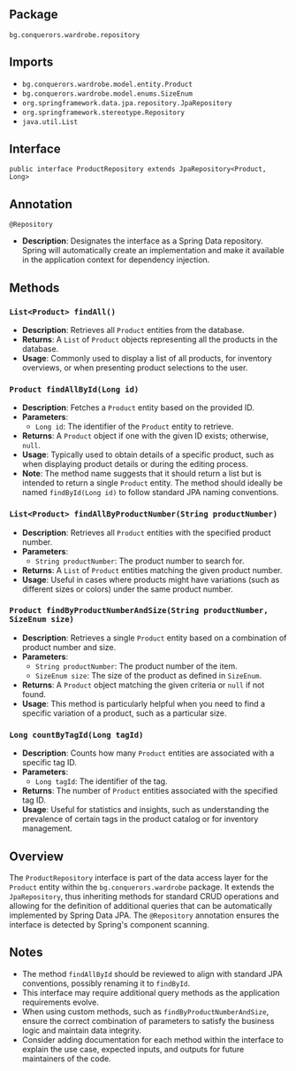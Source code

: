 ## Package

`bg.conquerors.wardrobe.repository`

## Imports

- `bg.conquerors.wardrobe.model.entity.Product`
- `bg.conquerors.wardrobe.model.enums.SizeEnum`
- `org.springframework.data.jpa.repository.JpaRepository`
- `org.springframework.stereotype.Repository`
- `java.util.List`

## Interface

`public interface ProductRepository extends JpaRepository<Product, Long>`

## Annotation

`@Repository`

- **Description**: Designates the interface as a Spring Data repository. Spring will automatically create an implementation and make it available in the application context for dependency injection.

## Methods

### `List<Product> findAll()`

- **Description**: Retrieves all `Product` entities from the database.
- **Returns**: A `List` of `Product` objects representing all the products in the database.
- **Usage**: Commonly used to display a list of all products, for inventory overviews, or when presenting product selections to the user.

### `Product findAllById(Long id)`

- **Description**: Fetches a `Product` entity based on the provided ID.
- **Parameters**:
    - `Long id`: The identifier of the `Product` entity to retrieve.
- **Returns**: A `Product` object if one with the given ID exists; otherwise, `null`.
- **Usage**: Typically used to obtain details of a specific product, such as when displaying product details or during the editing process.
- **Note**: The method name suggests that it should return a list but is intended to return a single `Product` entity. The method should ideally be named `findById(Long id)` to follow standard JPA naming conventions.

### `List<Product> findAllByProductNumber(String productNumber)`

- **Description**: Retrieves all `Product` entities with the specified product number.
- **Parameters**:
    - `String productNumber`: The product number to search for.
- **Returns**: A `List` of `Product` entities matching the given product number.
- **Usage**: Useful in cases where products might have variations (such as different sizes or colors) under the same product number.

### `Product findByProductNumberAndSize(String productNumber, SizeEnum size)`

- **Description**: Retrieves a single `Product` entity based on a combination of product number and size.
- **Parameters**:
    - `String productNumber`: The product number of the item.
    - `SizeEnum size`: The size of the product as defined in `SizeEnum`.
- **Returns**: A `Product` object matching the given criteria or `null` if not found.
- **Usage**: This method is particularly helpful when you need to find a specific variation of a product, such as a particular size.

### `Long countByTagId(Long tagId)`

- **Description**: Counts how many `Product` entities are associated with a specific tag ID.
- **Parameters**:
    - `Long tagId`: The identifier of the tag.
- **Returns**: The number of `Product` entities associated with the specified tag ID.
- **Usage**: Useful for statistics and insights, such as understanding the prevalence of certain tags in the product catalog or for inventory management.

## Overview

The `ProductRepository` interface is part of the data access layer for the `Product` entity within the `bg.conquerors.wardrobe` package. It extends the `JpaRepository`, thus inheriting methods for standard CRUD operations and allowing for the definition of additional queries that can be automatically implemented by Spring Data JPA. The `@Repository` annotation ensures the interface is detected by Spring's component scanning.

## Notes

- The method `findAllById` should be reviewed to align with standard JPA conventions, possibly renaming it to `findById`.
- This interface may require additional query methods as the application requirements evolve.
- When using custom methods, such as `findByProductNumberAndSize`, ensure the correct combination of parameters to satisfy the business logic and maintain data integrity.
- Consider adding documentation for each method within the interface to explain the use case, expected inputs, and outputs for future maintainers of the code.